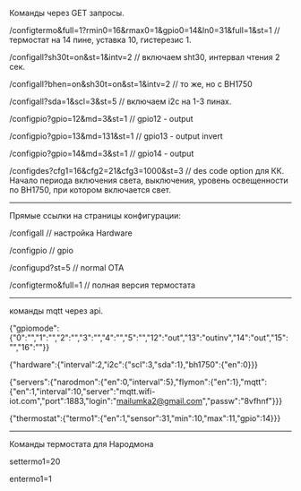 
Команды через GET запросы.

/configtermo&full=1?rmin0=16&rmax0=1&gpio0=14&ln0=31&full=1&st=1 // термостат на 14 пине, уставка 10, гистерезис 1.

/configall?sh30t=on&st=1&intv=2            // включаем sht30, интервал чтения 2 сек.

/configall?bhen=on&sh30t=on&st=1&intv=2    // то же, но с BH1750

/configall?sda=1&scl=3&st=5                // включаем i2c на 1-3 пинах.

/configpio?gpio=12&md=3&st=1               // gpio12 - output

/configpio?gpio=13&md=131&st=1             // gpio13 - output invert

/configpio?gpio=14&md=3&st=1               // gpio14 - output

/configdes?cfg1=16&cfg2=21&cfg3=1000&st=3  // des code option для КК. Начало периода включения света, выключения, уровень освещенности по BH1750, при котором включается свет.

 
*****************************************************************************************
 Прямые ссылки на страницы конфигурации:
 
 /configall               // настройка Hardware
 
 /configpio               // gpio
 
 /configupd?st=5          // normal OTA
 
 /configtermo&full=1       // полная версия термостата
 
 
*****************************************************************************************
команды mqtt через api.

{"gpiomode":{"0":"","1":"","2":"","3":"","4":"","5":"","12":"out","13":"outinv","14":"out","15":"","16":""}}

{"hardware":{"interval":2,"i2c":{"scl":3,"sda":1},"bh1750":{"en":0}}}

{"servers":{"narodmon":{"en":0,"interval":5},"flymon":{"en":1},"mqtt":{"en":1,"interval":10,"server":"mqtt.wifi-iot.com","port":1883,"login":"mailumka2@gmail.com","passw":"8vfhnf"}}}

{"thermostat":{"termo1":{"en":1,"sensor":31,"min":10,"max":11,"gpio":14}}}


******************************************************************************************
Команды термостата для Народмона

settermo1=20

entermo1=1

